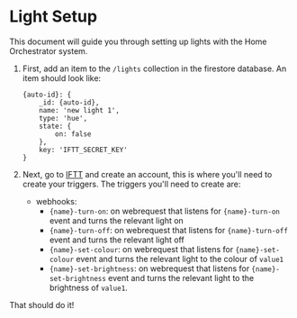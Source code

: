 # Light Setup
This document will guide you through setting up lights with the Home Orchestrator system.

1. First, add an item to the `/lights` collection in the firestore database. An item should look like:
	```
	{auto-id}: {
		_id: {auto-id},
		name: 'new light 1',
		type: 'hue',
		state: {
			on: false
		},
		key: 'IFTT_SECRET_KEY'
	}
	```

2. Next, go to [IFTT](https://ifttt.com) and create an account, this is where you'll need to create your triggers. The triggers you'll need to create are:
	- webhooks:
		- `{name}-turn-on`: on webrequest that listens for `{name}-turn-on` event and turns the relevant light on
		- `{name}-turn-off`: on webrequest that listens for `{name}-turn-off` event and turns the relevant light off
		- `{name}-set-colour`: on webrequest that listens for `{name}-set-colour` event and turns the relevant light to the colour of `value1`
		- `{name}-set-brightness`: on webrequest that listens for `{name}-set-brightness` event and turns the relevant light to the brightness of `value1`.

That should do it!